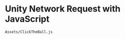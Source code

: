 Unity Network Request with JavaScript
======================================

`Assets/ClickTheBall.js`
